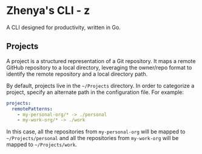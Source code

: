 # Zhenya's CLI - z

A CLI designed for productivity, written in Go.

## Projects

A project is a structured representation of a Git repository. It maps a remote
GitHub repository to a local directory, leveraging the owner/repo format to
identify the remote repository and a local directory path.

By default, projects live in the `~/Projects` directory. In order to
categorize a project, specify an alternate path in the configuration file. For
example:

```yaml
projects:
  remotePatterns:
    - my-personal-org/* -> ./personal
    - my-work-org/* -> ./work
```

In this case, all the repositories from `my-personal-org` will be mapped to
`~/Projects/personal` and all the repositories from `my-work-org` will be
mapped to `~/Projects/work`.
